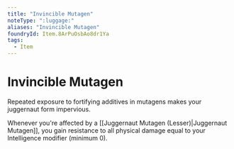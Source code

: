 ```yaml
---
title: "Invincible Mutagen"
noteType: ":luggage:"
aliases: "Invincible Mutagen"
foundryId: Item.8ArPuOsbAo8dr1Ya
tags:
  - Item
---
```


# Invincible Mutagen

Repeated exposure to fortifying additives in mutagens makes your juggernaut form impervious.

Whenever you're affected by a [[Juggernaut Mutagen (Lesser)|Juggernaut Mutagen]], you gain resistance to all physical damage equal to your Intelligence modifier (minimum 0).
